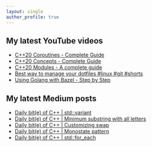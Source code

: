 ```yaml
---
layout: single
author_profile: true
---
```


## My latest YouTube videos

<ul>
<!--START_SECTION:youtube-->
<li><a href="https://www.youtube.com/watch?v=w-dmOHhBX9o">C++20 Coroutines - Complete Guide</a></li>
<li><a href="https://www.youtube.com/watch?v=1So7onMFxJM">C++20 Concepts  - Complete Guide</a></li>
<li><a href="https://www.youtube.com/watch?v=WRCwciJ5MTE">C++20 Modules - A complete guide</a></li>
<li><a href="https://www.youtube.com/watch?v=LHrB4TcU1JM">Best way to manage your dotfiles #linux #git #shorts</a></li>
<li><a href="https://www.youtube.com/watch?v=mXLrk0ipwz4">Using Golang with Bazel - Step by Step</a></li>
<!--END_SECTION:youtube-->
</ul>

## My latest Medium posts

<ul>
<!--START_SECTION:medium-->
<li><a href="https://medium.com/@simontoth/daily-bit-e-of-c-std-variant-55aca2629502?source=rss-1e1de1006a93------2">Daily bit(e) of C++ | std::variant</a></li>
<li><a href="https://medium.com/@simontoth/daily-bit-e-of-c-minimum-substring-with-all-letters-619ca68da1a6?source=rss-1e1de1006a93------2">Daily bit(e) of C++ | Minimum substring with all letters</a></li>
<li><a href="https://medium.com/@simontoth/daily-bit-e-of-c-customizing-swap-2e11004a4752?source=rss-1e1de1006a93------2">Daily bit(e) of C++ | Customizing swap</a></li>
<li><a href="https://medium.com/@simontoth/daily-bit-e-of-c-monostate-pattern-f795bdd5b432?source=rss-1e1de1006a93------2">Daily bit(e) of C++ | Monostate pattern</a></li>
<li><a href="https://medium.com/@simontoth/daily-bit-e-of-c-std-for-each-130273b2cad4?source=rss-1e1de1006a93------2">Daily bit(e) of C++ | std::for_each</a></li>
<!--END_SECTION:medium-->
</ul>
